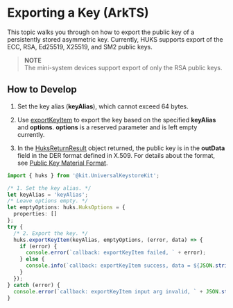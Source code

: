 # Exporting a Key (ArkTS)


This topic walks you through on how to export the public key of a persistently stored asymmetric key. Currently, HUKS supports export of the ECC, RSA, Ed25519, X25519, and SM2 public keys.
>**NOTE**<br>
> The mini-system devices support export of only the RSA public keys.


## How to Develop

1. Set the key alias (**keyAlias**), which cannot exceed 64 bytes.

2. Use [exportKeyItem](../../reference/apis-universal-keystore-kit/js-apis-huks.md#huksexportkeyitem9) to export the key based on the specified **keyAlias** and **options**.
   **options** is a reserved parameter and is left empty currently.

3. In the [HuksReturnResult](../../reference/apis-universal-keystore-kit/js-apis-huks.md#huksreturnresult9) object returned, the public key is in the **outData** field in the DER format defined in X.509. For details about the format, see [Public Key Material Format](huks-concepts.md#public-key-material-format).

```ts
import { huks } from '@kit.UniversalKeystoreKit';

/* 1. Set the key alias. */
let keyAlias = 'keyAlias';
/* Leave options empty. */
let emptyOptions: huks.HuksOptions = {
  properties: []
};
try {
  /* 2. Export the key. */
  huks.exportKeyItem(keyAlias, emptyOptions, (error, data) => {
    if (error) {
      console.error(`callback: exportKeyItem failed, ` + error);
    } else {
      console.info(`callback: exportKeyItem success, data = ${JSON.stringify(data)}`);
    }
  });
} catch (error) {
  console.error(`callback: exportKeyItem input arg invalid, ` + JSON.stringify(error));
}
```

